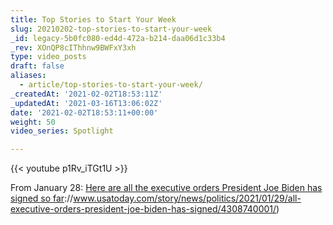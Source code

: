```yaml
---
title: Top Stories to Start Your Week
slug: 20210202-top-stories-to-start-your-week
_id: legacy-5b0fc080-ed4d-472a-b214-daa06d1c33b4
_rev: XOnQP8cIThhnw9BWFxY3xh
type: video_posts
draft: false
aliases:
  - article/top-stories-to-start-your-week/
_createdAt: '2021-02-02T18:53:11Z'
_updatedAt: '2021-03-16T13:06:02Z'
date: '2021-02-02T18:53:11+00:00'
weight: 50
video_series: Spotlight

---
```

{{< youtube p1Rv_iTGt1U >}}

From January 28: [Here are all the executive orders President Joe Biden has signed so far](https://www.usatoday.com/story/news/politics/2021/01/29/all-executive-orders-president-joe-biden-has-signed/4308740001/)://www.usatoday.com/story/news/politics/2021/01/29/all-executive-orders-president-joe-biden-has-signed/4308740001/)